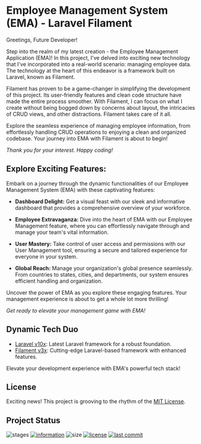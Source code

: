# Employee Management System (EMA) - Laravel Filament

Greetings, Future Developer!

Step into the realm of my latest creation - the Employee Management Application (EMA)! In this project, I've delved into exciting new technology that I've incorporated into a real-world scenario: managing employee data. The technology at the heart of this endeavor is a framework built on Laravel, known as Filament.

Filament has proven to be a game-changer in simplifying the development of this project. Its user-friendly features and clean code structure have made the entire process smoother. With Filament, I can focus on what I create without being bogged down by concerns about layout, the intricacies of CRUD views, and other distractions. Filament takes care of it all.

Explore the seamless experience of managing employee information, from effortlessly handling CRUD operations to enjoying a clean and organized codebase. Your journey into EMA with Filament is about to begin!

*Thank you for your interest. Happy coding!*

## Explore Exciting Features:

Embark on a journey through the dynamic functionalities of our Employee Management System (EMA) with these captivating features:

- **Dashboard Delight:** Get a visual feast with our sleek and informative dashboard that provides a comprehensive overview of your workforce.

- **Employee Extravaganza:** Dive into the heart of EMA with our Employee Management feature, where you can effortlessly navigate through and manage your team's vital information.

- **User Mastery:** Take control of user access and permissions with our User Management tool, ensuring a secure and tailored experience for everyone in your system.

- **Global Reach:** Manage your organization's global presence seamlessly. From countries to states, cities, and departments, our system ensures efficient handling and organization.

Uncover the power of EMA as you explore these engaging features. Your management experience is about to get a whole lot more thrilling!

*Get ready to elevate your management game with EMA!*

## Dynamic Tech Duo

- [Laravel v10x](https://laravel.com/): Latest Laravel framework for a robust foundation.
- [Filament v3x](https://filamentapp.com/): Cutting-edge Laravel-based framework with enhanced features.

Elevate your development experience with EMA's powerful tech stack!

## License

Exciting news! This project is grooving to the rhythm of the [MIT License](https://github.com/novaardiansyah/laravel-filament-course/blob/main/LICENSE).

## Project Status

![stages](https://img.shields.io/badge/stages-development-informational)
[![information](https://img.shields.io/badge/information-references-informational)](https://github.com/novaardiansyah/laravel-filament-course/blob/main/references.json)
![size](https://img.shields.io/github/repo-size/novaardiansyah/laravel-filament-course?label=size&color=informational)
[![license](https://img.shields.io/badge/license-MIT-blue.svg)](https://github.com/novaardiansyah/laravel-filament-course/blob/main/LICENSE)
[![last commit](https://img.shields.io/github/last-commit/novaardiansyah/laravel-filament-course?label=last%20commit&color=informational)](https://github.com/novaardiansyah/laravel-filament-course/commits/main)